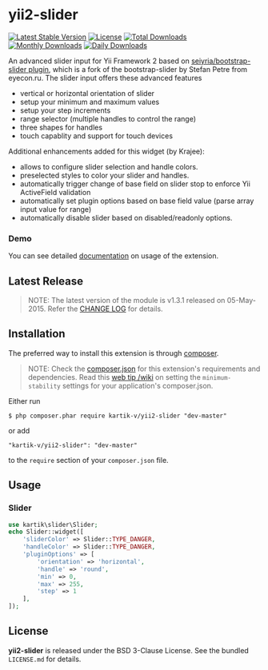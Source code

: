 yii2-slider
=================

[![Latest Stable Version](https://poser.pugx.org/kartik-v/yii2-slider/v/stable)](https://packagist.org/packages/kartik-v/yii2-slider)
[![License](https://poser.pugx.org/kartik-v/yii2-slider/license)](https://packagist.org/packages/kartik-v/yii2-slider)
[![Total Downloads](https://poser.pugx.org/kartik-v/yii2-slider/downloads)](https://packagist.org/packages/kartik-v/yii2-slider)
[![Monthly Downloads](https://poser.pugx.org/kartik-v/yii2-slider/d/monthly)](https://packagist.org/packages/kartik-v/yii2-slider)
[![Daily Downloads](https://poser.pugx.org/kartik-v/yii2-slider/d/daily)](https://packagist.org/packages/kartik-v/yii2-slider)

An advanced slider input for Yii Framework 2 based on [seiyria/bootstrap-slider plugin](https://github.com/seiyria/bootstrap-slider), which is a fork
of the bootstrap-slider by Stefan Petre from eyecon.ru. The slider input offers these advanced features

- vertical or horizontal orientation of slider
- setup your minimum and maximum values
- setup your step increments
- range selector (multiple handles to control the range)
- three shapes for handles
- touch capablity and support for touch devices

Additional enhancements added for this widget (by Krajee):

- allows to configure slider selection and handle colors.
- preselected styles to color your slider and handles.
- automatically trigger change of base field on slider stop to enforce Yii ActiveField validation
- automatically set plugin options based on base field value (parse array input value for range)
- automatically disable slider based on disabled/readonly options.

### Demo
You can see detailed [documentation](http://demos.krajee.com/slider) on usage of the extension.

## Latest Release
>NOTE: The latest version of the module is v1.3.1 released on 05-May-2015. Refer the [CHANGE LOG](https://github.com/kartik-v/yii2-slider/blob/master/CHANGE.md) for details.

## Installation

The preferred way to install this extension is through [composer](http://getcomposer.org/download/).

> NOTE: Check the [composer.json](https://github.com/kartik-v/yii2-slider/blob/master/composer.json) for this extension's requirements and dependencies. Read this [web tip /wiki](http://webtips.krajee.com/setting-composer-minimum-stability-application/) on setting the `minimum-stability` settings for your application's composer.json.

Either run

```
$ php composer.phar require kartik-v/yii2-slider "dev-master"
```

or add

```
"kartik-v/yii2-slider": "dev-master"
```

to the ```require``` section of your `composer.json` file.

## Usage

### Slider

```php
use kartik\slider\Slider;
echo Slider::widget([
    'sliderColor' => Slider::TYPE_DANGER,
    'handleColor' => Slider::TYPE_DANGER,
    'pluginOptions' => [
        'orientation' => 'horizontal',
        'handle' => 'round',
        'min' => 0,
        'max' => 255,
        'step' => 1
    ],
]); 
```

## License

**yii2-slider** is released under the BSD 3-Clause License. See the bundled `LICENSE.md` for details.